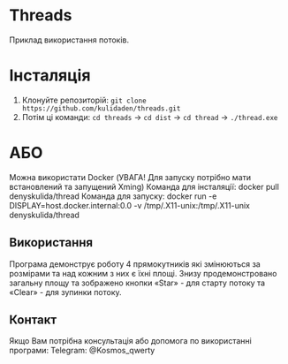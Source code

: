 # Threads
Приклад використання потоків.

# Інсталяція
1. Клонуйте репозиторій: `git clone https://github.com/kulidaden/threads.git`
2. Потім ці команди: `cd threads` -> `cd dist` -> `cd thread` -> `./thread.exe`

# АБО 
Можна використати Docker
(УВАГА! Для запуску потрібно мати встановлений та запущений Xming)
Команда для інсталяції: docker pull denyskulida/thread
Команда для запуску: docker run -e DISPLAY=host.docker.internal:0.0 -v /tmp/.X11-unix:/tmp/.X11-unix denyskulida/thread

   
## Використання
Програма демонструє роботу 4 прямокутників які змінюються за розмірами та над кожним з них є їхні площі. Знизу продемонстровано загальну площу та зображено кнопки «Star» - для старту потоку та
«Clear» - для зупинки потоку.

## Контакт
Якщо Вам потрібна консультація або допомога по використанні програми: Telegram: @Kosmos_qwerty

